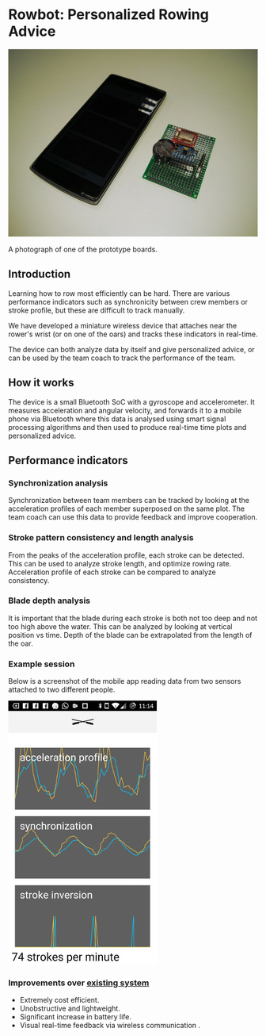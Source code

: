 # Rowbot: Personalized Rowing Advice

![Prototype app and sensor](docs/img/prototype-small.jpg "Prototype app and sensor ")

A photograph of one of the prototype boards.

## Introduction

Learning how to row most efficiently can be hard. There are various performance indicators such as synchronicity between crew members or stroke profile, but these are difficult to track manually.

We have developed a miniature wireless device that attaches near the rower's wrist (or on one of the oars) and tracks these indicators in real-time.

The device can both analyze data by itself and give personalized advice, or can be used by the team coach to track the performance of the team.

## How it works

The device is a small Bluetooth SoC with a gyroscope and accelerometer. It measures acceleration and angular velocity, and forwards it to a mobile phone via Bluetooth where this data is analysed using smart signal processing algorithms and then used to produce real-time time plots and personalized advice.

## Performance indicators

### Synchronization analysis

Synchronization between team members can be tracked by looking at the acceleration profiles of each member superposed on the same plot. The team coach can use this data to provide feedback and improve cooperation.

### Stroke pattern consistency and length analysis

From the peaks of the acceleration profile, each stroke can be detected. This can be used to analyze stroke length, and optimize rowing rate. Acceleration profile of each stroke can be compared to analyze consistency.

### Blade depth analysis

It is important that the blade during each stroke is both not too deep and not too high above the water. This can be analyzed by looking at vertical position vs time. Depth of the blade can be extrapolated from the length of the oar.

### Example session

Below is a screenshot of the mobile app reading data from two sensors attached to two different people.

![Performance indicators](docs/img/indicators-small.jpg "Performance indicators")

### Improvements over [existing system](http://dms.ife.ee.ethz.ch/index.php/attachments/single/865)

- Extremely cost efficient.
- Unobstructive and lightweight.
- Significant increase in battery life.
- Visual real-time feedback via wireless communication  .
